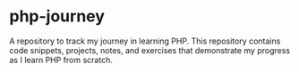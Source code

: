# php-journey
A repository to track my journey in learning PHP. This repository contains code snippets, projects, notes, and exercises that demonstrate my progress as I learn PHP from scratch.
